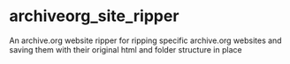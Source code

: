 # archiveorg_site_ripper
An archive.org website ripper for ripping specific archive.org websites and saving them with their original html and folder structure in place
